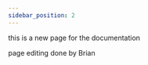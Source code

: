 ```yaml
---
sidebar_position: 2
---
```



this is a new page for the documentation


page editing done by Brian
